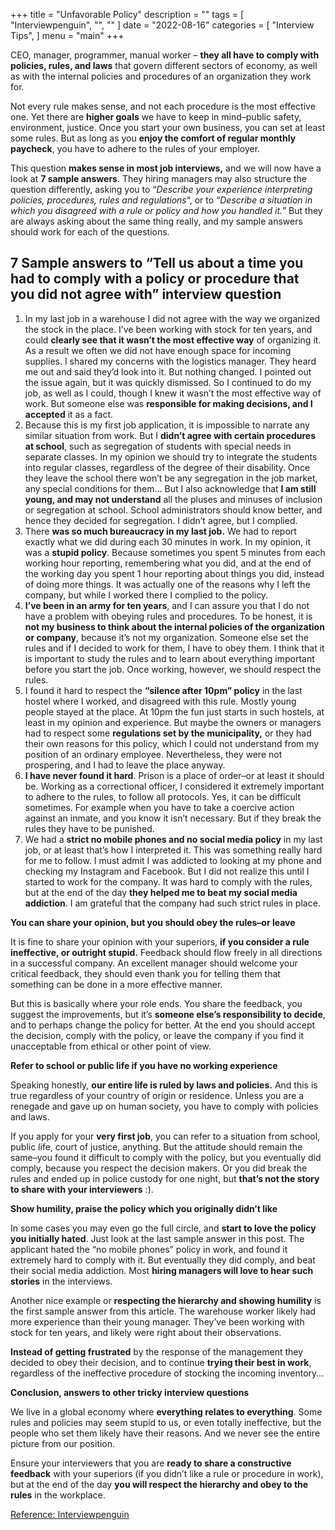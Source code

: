 +++
title = "Unfavorable Policy"
description = ""
tags = [
    "Interviewpenguin",
    "",
    ""
]
date = "2022-08-16"
categories = [
    "Interview Tips",
]
menu = "main"
+++

CEO, manager, programmer, manual worker – **they all have to comply with policies, rules, and laws** that govern different sectors of economy, as well as with the internal policies and procedures of an organization they work for.

Not every rule makes sense, and not each procedure is the most effective one. Yet there are **higher goals** we have to keep in mind–public safety, environment, justice. Once you start your own business, you can set at least some rules. But as long as you **enjoy the comfort of regular monthly paycheck**, you have to adhere to the rules of your employer.

This question **makes sense in most job interviews,** and we will now have a look at **7 sample answers**. They hiring managers may also structure the question differently, asking you to “*Describe your experience interpreting policies, procedures, rules and regulations*“, or to “*Describe a situation in which you disagreed with a rule or policy and how you handled it.*” But they are always asking about the same thing really, and my sample answers should work for each of the questions.


## 7 Sample answers to “Tell us about a time you had to comply with a policy or procedure that you did not agree with” interview question

1. In my last job in a warehouse I did not agree with the way we organized the stock in the place. I’ve been working with stock for ten years, and could **clearly see that it wasn’t the most effective way** of organizing it. As a result we often we did not have enough space for incoming supplies. I shared my concerns with the logistics manager. They heard me out and said they’d look into it. But nothing changed. I pointed out the issue again, but it was quickly dismissed. So I continued to do my job, as well as I could, though I knew it wasn’t the most effective way of work. But someone else was **responsible for making decisions, and I accepted** it as a fact.
2. Because this is my first job application, it is impossible to narrate any similar situation from work. But I **didn’t agree with certain procedures at school**, such as segregation of students with special needs in separate classes. In my opinion we should try to integrate the students into regular classes, regardless of the degree of their disability. Once they leave the school there won’t be any segregation in the job market, any special conditions for them… But I also acknowledge that **I am still young, and may not understand** all the pluses and minuses of inclusion or segregation at school. School administrators should know better, and hence they decided for segregation. I didn’t agree, but I complied.
3. There **was so much bureaucracy in my last job.** We had to report exactly what we did during each 30 minutes in work. In my opinion, it was a **stupid policy**. Because sometimes you spent 5 minutes from each working hour reporting, remembering what you did, and at the end of the working day you spent 1 hour reporting about things you did, instead of doing more things. It was actually one of the reasons why I left the company, but while I worked there I complied to the policy.
4. **I’ve been in an army for ten years**, and I can assure you that I do not have a problem with obeying rules and procedures. To be honest, it is **not my business to think about the internal policies of the organization or company**, because it’s not my organization. Someone else set the rules and if I decided to work for them, I have to obey them. I think that it is important to study the rules and to learn about everything important before you start the job. Once working, however, we should respect the rules.
5. I found it hard to respect the **“silence after 10pm” policy** in the last hostel where I worked, and disagreed with this rule. Mostly young people stayed at the place. At 10pm the fun just starts in such hostels, at least in my opinion and experience. But maybe the owners or managers had to respect some **regulations set by the municipality,** or they had their own reasons for this policy, which I could not understand from my position of an ordinary employee. Nevertheless, they were not prospering, and I had to leave the place anyway.
6. **I have never found it hard**. Prison is a place of order–or at least it should be. Working as a correctional officer, I considered it extremely important to adhere to the rules, to follow all protocols. Yes, it can be difficult sometimes. For example when you have to take a coercive action against an inmate, and you know it isn’t necessary. But if they break the rules they have to be punished.
7. We had a **strict no mobile phones and no social media policy** in my last job, or at least that’s how I interpreted it. This was something really hard for me to follow. I must admit I was addicted to looking at my phone and checking my Instagram and Facebook. But I did not realize this until I started to work for the company. It was hard to comply with the rules, but at the end of the day **they helped me to beat my social media addiction**. I am grateful that the company had such strict rules in place.


**You can share your opinion, but you should obey the rules–or leave**

It is fine to share your opinion with your superiors, **if you consider a rule ineffective, or outright stupid.** Feedback should flow freely in all directions in a successful company. An excellent manager should welcome your critical feedback, they should even thank you for telling them that something can be done in a more effective manner.

But this is basically where your role ends. You share the feedback, you suggest the improvements, but it’s **someone else’s responsibility to decide**, and to perhaps change the policy for better. At the end you should accept the decision, comply with the policy, or leave the company if you find it unacceptable from ethical or other point of view.


**Refer to school or public life if you have no working experience**

Speaking honestly, **our entire life is ruled by laws and policies.** And this is true regardless of your country of origin or residence. Unless you are a renegade and gave up on human society, you have to comply with policies and laws.

If you apply for your **very first job**, you can refer to a situation from school, public life, court of justice, anything. But the attitude should remain the same–you found it difficult to comply with the policy, but you eventually did comply, because you respect the decision makers. Or you did break the rules and ended up in police custody for one night, but **that’s not the story to share with your interviewers** :).


**Show humility, praise the policy which you originally didn’t like**

In some cases you may even go the full circle, and **start to love the policy you initially hated**. Just look at the last sample answer in this post. The applicant hated the “no mobile phones” policy in work, and found it extremely hard to comply with it. But eventually they did comply, and beat their social media addiction. Most **hiring managers will love to hear such stories** in the interviews.

Another nice example or **respecting the hierarchy and showing humility** is the first sample answer from this article. The warehouse worker likely had more experience than their young manager. They’ve been working with stock for ten years, and likely were right about their observations.

**Instead of getting frustrated** by the response of the management they decided to obey their decision, and to continue **trying their best in work**, regardless of the ineffective procedure of stocking the incoming inventory…

**Conclusion, answers to other tricky interview questions**

We live in a global economy where **everything relates to everything**. Some rules and policies may seem stupid to us, or even totally ineffective, but the people who set them likely have their reasons. And we never see the entire picture from our position.

Ensure your interviewers that you are **ready to share a constructive feedback** with your superiors (if you didn’t like a rule or procedure in work), but at the end of the day **you will respect the hierarchy and obey to the rules** in the workplace.  

[Reference: Interviewpenguin](https://interviewpenguin.com/comply-with-policy-or-procedure-sample-answers/)